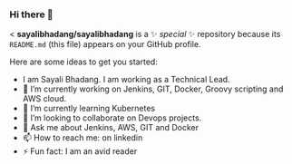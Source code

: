 ### Hi there 👋

<
**sayalibhadang/sayalibhadang** is a ✨ _special_ ✨ repository because its `README.md` (this file) appears on your GitHub profile.

Here are some ideas to get you started:
- I am Sayali Bhadang. I am working as a Technical Lead.
- 🔭 I’m currently working on Jenkins, GIT, Docker, Groovy scripting and AWS cloud.
- 🌱 I’m currently learning Kubernetes
- 👯 I’m looking to collaborate on Devops projects.
- 💬 Ask me about Jenkins, AWS, GIT and Docker
- 📫 How to reach me: on linkedin
- ⚡ Fun fact: I am an avid reader
>
